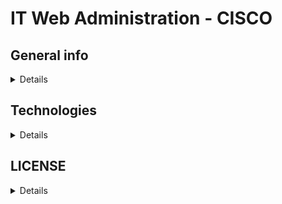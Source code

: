 # IT Web Administration - CISCO

## General info
<details>
The repository will be a collection of multiple network projects in the configuration of Cisco devices from the Cisco Packet Tracer application. The beginner section will have simple network configurations with descriptions.
</details>

## Technologies
<details>
In most cases I will use the Cisco Packet Tracer application.
</details>

## LICENSE
<details>
You cannot use my projects without my agreement.
</details>
